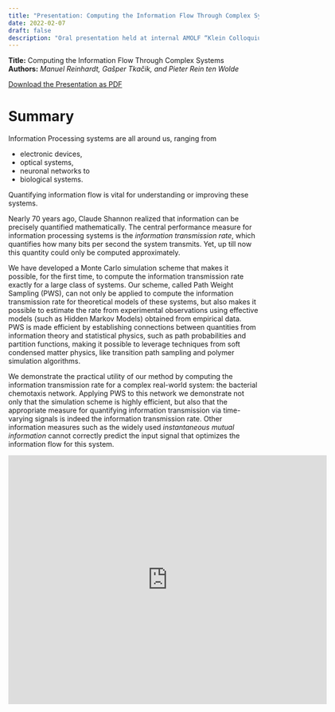 ```yaml
---
title: "Presentation: Computing the Information Flow Through Complex Systems"
date: 2022-02-07
draft: false
description: "Oral presentation held at internal AMOLF “Klein Colloquium”"
---
```


**Title:** Computing the Information Flow Through Complex Systems<br>
**Authors:** *Manuel Reinhardt, Gašper Tkačik, and Pieter Rein ten Wolde*

[Download the Presentation as PDF](/2022-klein-colloquium.pdf)

# Summary

Information Processing systems are all around us, ranging from
- electronic devices,
- optical systems,
- neuronal networks to
- biological systems.

Quantifying information flow is vital for
understanding or improving these systems.

Nearly 70 years ago, Claude Shannon realized that information can be precisely quantified mathematically. The central performance measure for information processing systems is the *information transmission rate*, which quantifies how many bits per second the system transmits. Yet, up till now this quantity could only be computed approximately. 

We have developed a Monte Carlo simulation scheme that makes it possible, for the first time, to compute the information transmission rate exactly for a large class of systems. Our scheme, called Path Weight Sampling (PWS), can not only be applied to compute the information transmission rate for theoretical models of these systems, but also makes it possible to estimate the rate from experimental observations using effective models (such as Hidden Markov Models) obtained from empirical data. PWS is made efficient by establishing connections between quantities from information theory and statistical physics, such as path probabilities and partition functions, making it possible to leverage techniques from soft condensed matter physics, like transition path sampling and polymer simulation algorithms.

We demonstrate the practical utility of our method by computing the information transmission rate for a complex real-world system: the bacterial chemotaxis network. Applying PWS to this network we demonstrate not only that the simulation scheme is
highly efficient, but also that the appropriate measure for quantifying information transmission via
time-varying signals is indeed the information transmission rate. Other information measures such as the widely used *instantaneous mutual information* cannot correctly predict the input signal that optimizes the information flow for this system.

<iframe src="https://www.icloud.com/keynote/00dqS5MqZbpwgWAyT4Kob69eQ?embed=true" width="640" height="500" frameborder="0" allowfullscreen="1" referrer="no-referrer"></iframe>